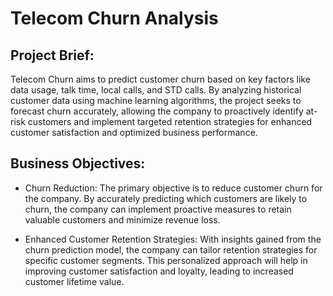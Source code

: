 # Telecom Churn Analysis
## Project Brief:
Telecom Churn aims to predict customer churn based on key factors like data usage, talk time, local calls, and STD calls. By analyzing historical customer data using machine learning algorithms, the project seeks to forecast churn accurately, allowing the company to proactively identify at-risk customers and implement targeted retention strategies for enhanced customer satisfaction and optimized business performance.

## Business Objectives:
- Churn Reduction: The primary objective is to reduce customer churn for the company. By accurately predicting which customers are likely to churn, the company can implement  proactive measures to retain valuable customers and minimize revenue loss.

- Enhanced Customer Retention Strategies: With insights gained from the churn prediction model, the company can tailor retention strategies for specific customer segments. 
 This personalized approach will help in improving customer satisfaction and loyalty, leading to increased customer lifetime value.
